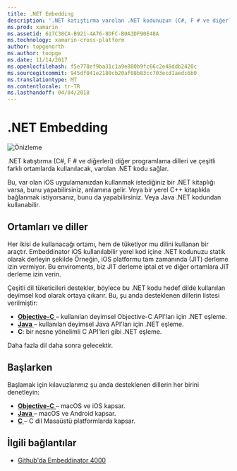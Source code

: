 ```yaml
---
title: .NET Embedding
description: '.NET katıştırma varolan .NET kodunuzun (C#, F # ve diğerleri) diğer programlama dilleri tüketilmesi sağlar'
ms.prod: xamarin
ms.assetid: 617C38CA-B921-4A76-8DFC-B0A3DF90E48A
ms.technology: xamarin-cross-platform
author: topgenorth
ms.author: toopge
ms.date: 11/14/2017
ms.openlocfilehash: f5e778ef9ba31c1a9e880b9fc66c2e48ddb2420c
ms.sourcegitcommit: 945df041e2180cb20af08b83cc703ecd1aedc6b0
ms.translationtype: MT
ms.contentlocale: tr-TR
ms.lasthandoff: 04/04/2018
---
```

# <a name="net-embedding"></a>.NET Embedding

![Önizleme](~/media/shared/preview.png)

.NET katıştırma (C#, F # ve diğerleri) diğer programlama dilleri ve çeşitli farklı ortamlarda kullanılacak, varolan .NET kodu sağlar.

Bu, var olan iOS uygulamanızdan kullanmak istediğiniz bir .NET kitaplığı varsa, bunu yapabilirsiniz, anlamına gelir.   Veya bir yerel C++ kitaplıkla bağlanmak istiyorsanız, bunu da yapabilirsiniz.   Veya Java .NET kodundan kullanabilir.

## <a name="environments-and-languages"></a>Ortamları ve diller

Her ikisi de kullanacağı ortamı, hem de tüketiyor mu dilini kullanan bir araçtır.   Embeddinator iOS kullanılabilir yerel kod içine .NET kodunuzu statik olarak derleyin şekilde Örneğin, iOS platformu tam zamanında (JIT) derleme izin vermiyor.  Bu enviroments, biz JIT derleme iptal et ve diğer ortamlara JIT derleme izin verin.

Çeşitli dil tüketicileri destekler, böylece bu .NET kodu hedef dilde kullanılan deyimsel kod olarak ortaya çıkarır.   Bu, şu anda desteklenen dillerin listesi verilmiştir:

- [**Objective-C** ](objective-c/index.md) – kullanılan deyimsel Objective-C API'ları için .NET eşleme.
- [**Java** ](android/index.md) – kullanılan deyimsel Java API'ları için .NET eşleme.
- **C**: bir nesne yönelimli C API'leri gibi .NET eşleme.

Daha fazla dil daha sonra gelecektir.

## <a name="getting-started"></a>Başlarken

Başlamak için kılavuzlarımız şu anda desteklenen dillerin her birini denetleyin:

- [**Objective-C** ](get-started/objective-c/index.md) – macOS ve iOS kapsar.
- [**Java** ](get-started/java/index.md) – macOS ve Android kapsar.
- [**C** ](get-started/c.md) – C dil Masaüstü platformlarda kapsar.


## <a name="related-links"></a>İlgili bağlantılar

- [Github'da Embeddinator 4000](https://github.com/mono/Embeddinator-4000)
